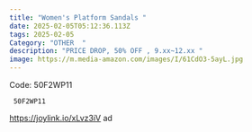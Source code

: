 ```yaml
---
title: "Women's Platform Sandals "
date: 2025-02-05T05:12:36.113Z
tags: 2025-02-05
Category: "OTHER  "
description: "PRICE DROP, 50% OFF , 9.xx~12.xx "
image: https://m.media-amazon.com/images/I/61CdO3-5ayL.jpg
---
```

Code: 50F2WP11 

<pre class="language-javascript"><code

class="language-javascript"> 50F2WP11 </code></pre>

https://joylink.io/xLvz3iV    ad